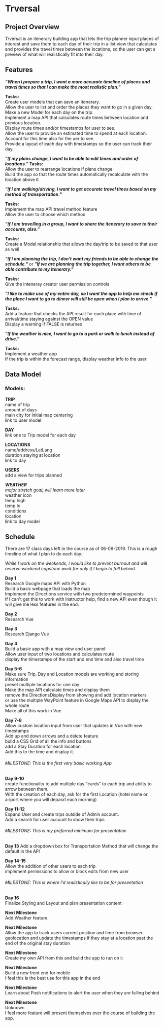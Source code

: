 # Trversal


## Project Overview
Trversal is an itenerary building app that lets the trip planner input places of interest and save them to each day of their trip in a list view that calculates and provides the travel times between the locations, so the user can get a preview of what will realistically fit into their day. 

## Features

**_"When I prepare a trip, I want a more accurate timeline of places and travel times so that I can make the most realistic plan."_**

**Tasks:**  
Create user models that can save an itenerary.  
Allow the user to list and order the places they want to go in a given day.  
Make a new Model for each day on the trip.  
Implement a map API that calculates route times between location and previous location.  
Display route times and/or timestamps for user to see.  
Allow the user to provide an estimated time to spend at each location.  
Account for this time also for the uer to see.  
Provide a layout of each day with timestamps so the user can track their day.  

**_"If my plans change, I want to be able to edit times and order of locations."_**
**Tasks:**  
Allow the user to rearrange locations if plans change  
Build the app so that the route times automatically recalculate with the location above it  

**_"If I am walking/driving, I want to get accurate travel times based on my method of transportation."_**

**Tasks:**  
Implement the map API travel method feature  
Allow the user to choose which method  

**_"If I am travelling in a group, I want to share the itenerary to save to their accounts, also."_**

**Tasks:**  
Create a Model relationship that allows the day/trip to be saved to that user as well

**_"If I am planning the trip, I don't want my friends to be able to change the schedule."_**
or
**_"If we are planning the trip together, I want others to be able contribute to my itenerary."_**

**Tasks:**  
Give the inteneray creator user permission controls

**_"I like to make use of my entire day, so I want the app to help me check if the place I want to go to dinner will still be open when I plan to arrive."_**

**Tasks:**  
Add a feature that checks the API result for each place with time of arrival/time staying against the OPEN value  
Display a warning if FALSE is returned  

**_"If the weather is nice, I want to go to a park or walk to lunch instead of drive."_**

**Tasks:**  
Implement a weather app   
If the trip is within the forecast range, display weather info to the user  



## Data Model

### Models:  
**TRIP**  
name of trip  
amount of days  
main city for initial map centering  
link to user model  

**DAY**  
link one to Trip model for each day  

**LOCATIONS**  
name/address/LatLang  
duration staying at location  
link to day  

**USERS**  
add a view for trips planned  

**_WEATHER_**  
*major stretch goal, will learn more later*  
weather icon  
temp high  
temp lo  
conditions  
location  
link to day model  

## Schedule

There are 17 class days left in the course as of 06-06-2019. This is a rough timeline of what I plan to do each day.:

*While I work on the weekends, I would like to prevent burnout and will reserve weekend capstone work for only if I begin to fall behind.*

**Day 1**  
Research Google maps API with Python  
Build a basic webpage that loads the map   
Implement the Directions service with two predetermined waypoints  
If I can't get this to work with instructor help, find a new API even though it will give me less features in the end.   

**Day 2**  
Research Vue  

**Day 3**  
Research Django Vue

**Day 4**  
Build a basic app with a map view and user panel  
Allow user input of two locations and calculates route  
display the timestamps of the start and end time and also travel time  

**Day 5-6**  
Make sure Trip, Day and Location models are working and storing information  
preset multiple locations for one day  
Make the map API calculate times and display them  
remove the DirectionsDisplay from showing and add location markers  
or use the multiple WayPoint feature in Google Maps API to display the whole route  
Make all of this work in Vue  
  
**Day 7-8**  
Allow custom location input from user that updates in Vue with new timestamps  
Add up and down arrows and a delete feature  
build a CSS Grid of all the info and buttons  
add a Stay Duration for each location  
Add this to the time and display it.   
  
###### MILESTONE: This is the first very basic working App  
  
**Day 9-10**  
create functionality to add multiple day "cards" to each trip and abilty to arrow between them.   
With the creation of each day, ask for the first Location (hotel name or airport where you will depasrt each morning)  
  
**Day 11-12**  
Expand User and create trips outside of Admin account.   
Add a search for user account to show their trips  

###### MILESTONE: This is my preferred minimum for presentation

**Day 13**
Add a dropdown box for Transportation Method that will change the default in the API  
  
**Day 14-15**  
Allow the addition of other users to each trip  
implement permissions to allow or block edits from new user  
  
###### MILESTONE: This is where I'd realistically like to be for presentation  
  
**Day 16**  
Finalize Styling and Layout and plan presentation content  
  
**Next Milestone**  
Add Weather feature  
  
**Next Milestone**  
Allow the app to track users current position and time from browser geolocation and update the timestamps if they stay at a location past the end of the   original stay duration  
  
**Next Milestone**  
Create my own API from this and build the app to run on it  
  
**Next Milestone**  
Build a new front end for mobile  
I feel this is the best use for this app in the end  

**Next Milestone**  
Learn about Push notifications to alert the user when they are falling behind

**Next Milestone**  
Unknown  
I feel more feature will present themselves over the course of building the app. 





